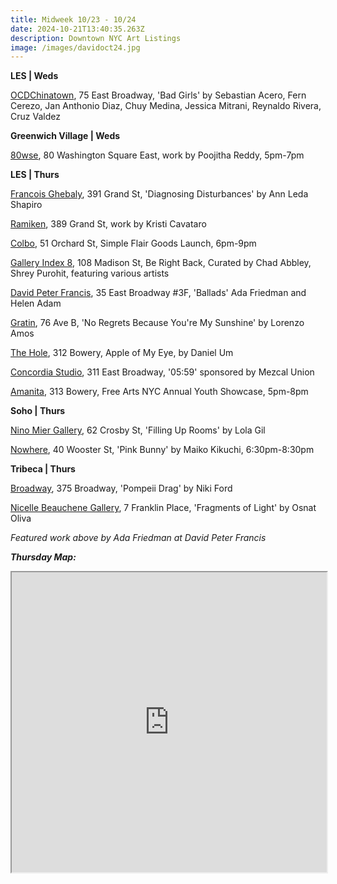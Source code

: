 ```yaml
---
title: Midweek 10/23 - 10/24
date: 2024-10-21T13:40:35.263Z
description: Downtown NYC Art Listings
image: /images/davidoct24.jpg
---
```

**L﻿ES | Weds**

[OCDChinatown](https://ocdchinatown.com/), 75 East Broadway, 'Bad Girls' by Sebastian Acero, Fern Cerezo, Jan Anthonio Diaz, Chuy Medina, Jessica Mitrani, Reynaldo Rivera, Cruz Valdez

**G﻿reenwich Village | Weds**

[80wse](https://80wse.org/), 80 Washington Square East, work by Poojitha Reddy, 5pm-7pm

**L﻿ES | Thurs**

[Francois Ghebaly](https://ghebaly.com/exhibitions/183-ann-leda-shapiro-diagnosing-disturbances/), 391 Grand St, 'Diagnosing Disturbances' by Ann Leda Shapiro

[Ramiken](http://www.ramikencrucible.com/), 389 Grand St, work by Kristi Cavataro

[Colbo](https://www.instagram.com/colbo.nyc), 51 Orchard St, Simple Flair Goods Launch, 6pm-9pm

[Gallery Index 8](https://www.instagram.com/galleryindex8/), 108 Madison St, Be Right Back, Curated by Chad Abbley, Shrey Purohit, featuring various artists

[David Peter Francis](https://davidpeterfrancis.com/ada-friedman-helen-adam), 35 East Broadway #3F, 'Ballads' Ada Friedman and Helen Adam

[Gratin](https://www.gratin.com/exhibitions/), 76 Ave B, 'No Regrets Because You're My Sunshine' by Lorenzo Amos

[T﻿he Hole](http://theholenyc.com/), 312 Bowery, Apple of My Eye, by Daniel Um

[Concordia Studio](https://concordiastudio.co/exhibits/), 311 East Broadway, '05:59' sponsored by Mezcal Union

[A﻿manita](https://spazioamanita.com/), 313 Bowery, Free Arts NYC Annual Youth Showcase, 5pm-8pm

**S﻿oho | Thurs**

[Nino Mier Gallery](https://www.miergallery.com/exhibitions/lola-gil2), 62 Crosby St, 'Filling Up Rooms' by Lola Gil

[Nowhere](https://www.nowhere-nyc.com/exhibitions/pink-bunny), 40 Wooster St, 'Pink Bunny' by Maiko Kikuchi, 6:30pm-8:30pm

**T﻿ribeca | Thurs**

[Broadway](https://broadwaygallery.nyc/exhibitions/59-in-the-project-room-niki-ford-pompeii-drag/), 375 Broadway, 'Pompeii Drag' by Niki Ford

[Nicelle Beauchene Gallery](https://nicellebeauchene.com/exhibitions/osnat-oliva/), 7 Franklin Place, 'Fragments of Light' by Osnat Oliva

*F﻿eatured work above by Ada Friedman at David Peter Francis*

***T﻿hursday Map:***

<iframe src="https://www.google.com/maps/d/u/1/embed?mid=1THiQF14trXrUWX7AuUPn06dmpiv89D8&ehbc=2E312F" width="100%" height="480"></iframe>